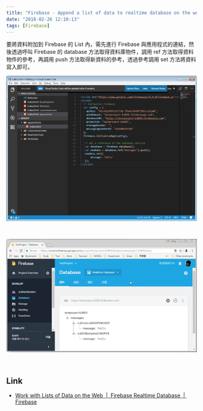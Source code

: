 ```yaml
---
title: "Firebase - Append a list of data to realtime database on the web"
date: "2018-02-26 12:10:13"
tags: [Firebase]
---
```



要將資料附加到 Firebase 的 List 內，需先進行 Firebase 與應用程式的連結，然後透過呼叫 Firebase 的 database 方法取得資料庫物件，調用 ref 方法取得資料物件的參考，再調用 push 方法取得新資料的參考，透過參考調用 set 方法將資料寫入即可。  

<!-- More -->

![1.png](1.png)
 
<br/>


![2.png](2.png)
 
<br/>


Link
----
* [Work with Lists of Data on the Web  |  Firebase Realtime Database  |  Firebase](https://firebase.google.com/docs/database/web/lists-of-data)
